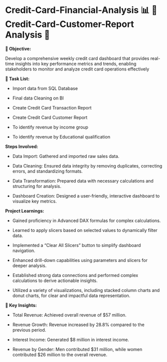# Credit-Card-Financial-Analysis  📊 🚀 Credit-Card-Customer-Report Analysis 🚀

**🎯 Objective:**

Develop a comprehensive weekly credit card dashboard that provides real-time insights into key performance metrics and trends, enabling stakeholders to monitor and analyze credit card operations effectively

**🎯 Task List:**

* Import data from SQL Database

* Final data Cleaning on BI
  
* Create Credit Card Transaction Report

* Create Credit Card Customer Report

* To identify revenue by income group

* To identify revenue by Educational qualification


**Steps Involved:**

* Data Import: Gathered and imported raw sales data.

* Data Cleaning: Ensured data integrity by removing duplicates, correcting errors, and standardizing formats.

* Data Transformation: Prepared data with necessary calculations and structuring for analysis.

* Dashboard Creation: Designed a user-friendly, interactive dashboard to visualize key metrics.

**Project Learnings:**

* Gained proficiency in Advanced DAX formulas for complex calculations.
  
* Learned to apply slicers based on selected values to dynamically filter data.
  
* Implemented a “Clear All Slicers” button to simplify dashboard navigation.
  
* Enhanced drill-down capabilities using parameters and slicers for deeper analysis.
  
* Established strong data connections and performed complex calculations to derive actionable insights.
  
* Utilized a variety of visualizations, including stacked column charts and donut charts, for clear and impactful data representation.

**🚀 Key Insights:**

* Total Revenue: Achieved overall revenue of $57 million.
  
* Revenue Growth: Revenue increased by 28.8% compared to the previous period.
  
* Interest Income: Generated $8 million in interest income.
  
* Revenue by Gender: Men contributed $31 million, while women contributed $26 million to the overall revenue.

